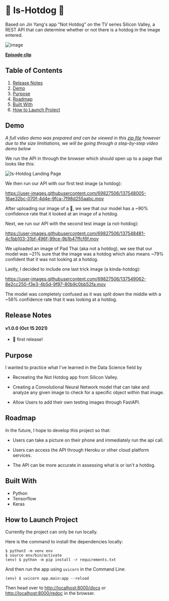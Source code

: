 # 🌭 Is-Hotdog 🌭 

Based on Jin Yang's app "Not Hotdog" on the TV series Silicon Valley, a REST API that can determine whether or not there is a hotdog in the image entered.

![image](https://user-images.githubusercontent.com/69827506/137544053-44e53b7b-09f5-4e1c-8278-5e458898e8a8.png)

**[Episode clip](https://www.youtube.com/watch?v=ACmydtFDTGs)**


## Table of Contents
1. [Release Notes](#release-notes)
2. [Demo](#demo)
3. [Purpose](#purpose)
4. [Roadmap](#roadmap)
5. [Built With](#built)
6. [How to Launch Project](#how-to)

<a name="release-notes"/>

## Demo
*A full video demo was prepared and can be viewed in this [zip file](https://github.com/RogueNPC/Is-Hotdog/files/7355648/IsHotdogDemo.mov.zip) however due to the size limitiations, we will be going through a step-by-step video demo below*

We run the API in through the browser which should open up to a page that looks like this:

![Is-Hotdog Landing Page](https://user-images.githubusercontent.com/69827506/137547552-c9692833-5a61-4864-9f74-a55b961fb275.png)

We then run our API with our first test image (a hotdog):

https://user-images.githubusercontent.com/69827506/137548005-16ae32bc-070f-4d4e-9fca-7f98d255aabc.mov

After uploading our image of a 🌭, we see that our model has a ~90% confidence rate that it looked at an image of a hotdog.

Next, we run our API with the second test image (a not-hotdog):

https://user-images.githubusercontent.com/69827506/137548481-4c1bb103-31bf-496f-99ce-9b1b47ffcf6f.mov

We uploaded an image of Pad Thai (aka not a hotdog), we see that our model was ~21% sure that the image was a hotdog which also means ~79% confident that it was not looking at a hotdog.

Lastly, I decided to include one last trick image (a kinda-hotdog):

https://user-images.githubusercontent.com/69827506/137549062-8e2cc250-f3e3-4b5d-9f97-80b9c0bb52fa.mov

The model was completely confused as it was split down the middle with a ~56% confidence rate that it was looking at a hotdog.

## Release Notes
#### v1.0.0    (Oct 15 2021)

- 🎉 first release!

<a name="purpose"/>

## Purpose
<!-- Why use this product? -->
I wanted to practice what I've learned in the Data Science field by
- Recreating the Not Hotdog app from Silicon Valley.

- Creating a Convolutional Neural Network model that can take and analyze any given image to check for a specific object within that image.

- Allow Users to add their own testing images through FastAPI.

<a name="roadmap"/>

## Roadmap
In the future, I hope to develop this project so that:

- Users can take a picture on their phone and immediately run the api call.

- Users can access the API through Heroku or other cloud platform services.

- The API can be more accurate in assessing what is or isn't a hotdog.

<a name="built"/>

## Built With
- Python
- Tensorflow
- Keras

<a name="how-to"/>

## How to Launch Project
Currently the project can only be run locally.

Here is the command to install the dependencies locally:

```
$ python3 -m venv env  
$ source env/bin/activate 
(env) $ python -m pip install -r requirements.txt
```
And then run the app using `uvicorn` in the Command Line:
```
(env) $ uvicorn app.main:app --reload  
```
Then head over to [http://localhost:8000/docs](http://localhost:8000/docs) or [http://localhost:8000/redoc](http://localhost:8000/redoc) in the browser.
